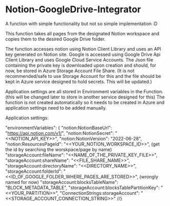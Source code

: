 # Notion-GoogleDrive-Integrator

A function with simple functionality but not so simple implementation :D

This function takes all pages from the designated Notion workspace and copies them to the desired Google Drive folder.

The function accesses notion using Notion Client Library and uses an API key generated on Notion site.
Google is accessed using Google Drive Api Client Library and uses Google Cloud Service Accounts. The Json file containing the private key is downloaded upon creation and should, for now, be stored in Azure Storage Account File Share. (It is not recommended/safe to use Storage Account for this and the file should be kept in Azure service designed to hold secrets. This will be updated.)

Application settings are all stored in Environment variables in the Function. (this will be changed later to store in another service designed for this)
The function is not created automatically so it needs to be created in Azure and application settings need to be added manually.

Application settings:

"environmentVariables": {
  "notion:NotionBaseUrl": "https://api.notion.com/v1/",
  "notion:NotionSecret": "<<NOTION_API_KEY>>",
  "notion:NotionVersion": "2022-06-28",
  "notion:ResourcesPageId": "<<YOUR_NOTION_WORKSPACE_ID>>", (get the id by searching the worskpace/page by name)
  "storageAccount:fileName": "<<NAME_OF_THE_PRIVATE_KEY_FILE>>",
  "storageAccount:shareName": "<<FILE_SHARE_NAME>>",
  "storageAccount:directoryName": "<<DIRECTORY_NAME>>",
  "storageAccount:folderId": "<<ID_OF_GOOGLE_FOLDER_WHERE_PAGES_ARE_STORED>>", (wrongly named for now)
  "storageAccount:blocksTableName": "BLOCK_METADATA_TABLE",
  "storageAccount:blocksTablePartitionKey": "<<YOUR_PARTITION>>",
  "ConnectionStrings:storageAccount": "<<STORAGE_ACCOUNT_CONNECTION_STRING>>"
  //}

